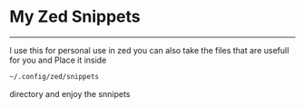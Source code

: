 # My Zed Snippets
---
I use this for personal use in zed you can also take the files that are usefull for you
and Place it inside
```bash
~/.config/zed/snippets
```

directory and enjoy the snnipets
